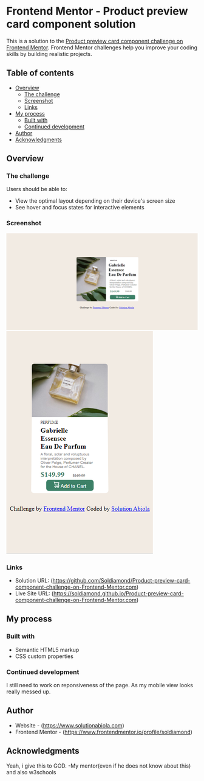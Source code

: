 # Frontend Mentor - Product preview card component solution

This is a solution to the [Product preview card component challenge on Frontend Mentor](https://www.frontendmentor.io/challenges/product-preview-card-component-GO7UmttRfa). Frontend Mentor challenges help you improve your coding skills by building realistic projects. 

## Table of contents

- [Overview](#overview)
  - [The challenge](#the-challenge)
  - [Screenshot](#screenshot)
  - [Links](#links)
- [My process](#my-process)
  - [Built with](#built-with)
  - [Continued development](#continued-development)
- [Author](#author)
- [Acknowledgments](#acknowledgments)


## Overview

### The challenge

Users should be able to:

- View the optimal layout depending on their device's screen size
- See hover and focus states for interactive elements

### Screenshot

![](images/Desktop_view.png)
![](images/Mobile_view.png)



### Links

- Solution URL: (https://github.com/Soldiamond/Product-preview-card-component-challenge-on-Frontend-Mentor.com)
- Live Site URL: (https://soldiamond.github.io/Product-preview-card-component-challenge-on-Frontend-Mentor.com)

## My process

### Built with

- Semantic HTML5 markup
- CSS custom properties




### Continued development

I still need to work on reponsiveness of the page. As my mobile view looks really messed up.


## Author

- Website - (https://www.solutionabiola.com)
- Frontend Mentor - (https://www.frontendmentor.io/profile/soldiamond)


## Acknowledgments

Yeah, i give this to GOD. 
-My mentor(even if he does not know about this) and also w3schools
